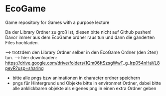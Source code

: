 # EcoGame
 Game repository for Games with a purpose lecture

 Da der Library Ordner zu groß ist, diesen bitte nicht auf Github pushen!
 Davor immer aus dem EcoGame ordner raus tun und dann die gänderten Files hochladen.

 --> trotzdem den Library Ordner selber in den EcoGame Ordner (den 2ten) tun.
 --> hier downloaden: https://drive.google.com/drive/folders/1Qm06ftSzsgWwT_g_Irp054nHaVL8pevR?usp=sharing

- bitte alle pngs bzw animationen in character ordner speichern
- pngs für Hintergrund und Objekte bitte in environmet Ordner, dabei bitte alle anklickbaren objekte als eigenes png in einen extra Ordner geben
